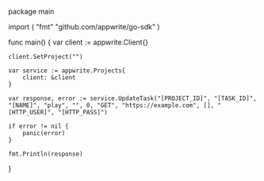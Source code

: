 package main

import (
    "fmt"
    "github.com/appwrite/go-sdk"
)

func main() {
    var client := appwrite.Client{}

    client.SetProject("")

    var service := appwrite.Projects{
        client: &client
    }

    var response, error := service.UpdateTask("[PROJECT_ID]", "[TASK_ID]", "[NAME]", "play", "", 0, "GET", "https://example.com", [], "[HTTP_USER]", "[HTTP_PASS]")

    if error != nil {
        panic(error)
    }

    fmt.Println(response)
}